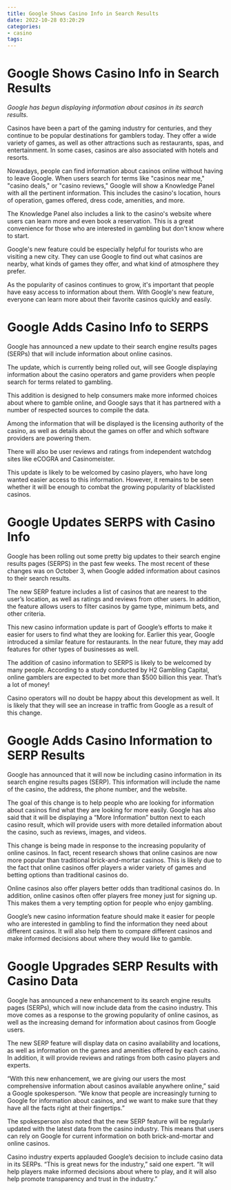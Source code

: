 ```yaml
---
title: Google Shows Casino Info in Search Results
date: 2022-10-28 03:20:29
categories:
- casino
tags:
---
```



#  Google Shows Casino Info in Search Results
 *Google has begun displaying information about casinos in its search results.*

Casinos have been a part of the gaming industry for centuries, and they continue to be popular destinations for gamblers today. They offer a wide variety of games, as well as other attractions such as restaurants, spas, and entertainment. In some cases, casinos are also associated with hotels and resorts.

Nowadays, people can find information about casinos online without having to leave Google. When users search for terms like "casinos near me," "casino deals," or "casino reviews," Google will show a Knowledge Panel with all the pertinent information. This includes the casino's location, hours of operation, games offered, dress code, amenities, and more.

The Knowledge Panel also includes a link to the casino's website where users can learn more and even book a reservation. This is a great convenience for those who are interested in gambling but don't know where to start.

Google's new feature could be especially helpful for tourists who are visiting a new city. They can use Google to find out what casinos are nearby, what kinds of games they offer, and what kind of atmosphere they prefer.

As the popularity of casinos continues to grow, it's important that people have easy access to information about them. With Google's new feature, everyone can learn more about their favorite casinos quickly and easily.

#  Google Adds Casino Info to SERPS

Google has announced a new update to their search engine results pages (SERPs) that will include information about online casinos.

The update, which is currently being rolled out, will see Google displaying information about the casino operators and game providers when people search for terms related to gambling.

This addition is designed to help consumers make more informed choices about where to gamble online, and Google says that it has partnered with a number of respected sources to compile the data.

Among the information that will be displayed is the licensing authority of the casino, as well as details about the games on offer and which software providers are powering them.

There will also be user reviews and ratings from independent watchdog sites like eCOGRA and Casinomeister.

This update is likely to be welcomed by casino players, who have long wanted easier access to this information. However, it remains to be seen whether it will be enough to combat the growing popularity of blacklisted casinos.

#  Google Updates SERPS with Casino Info

Google has been rolling out some pretty big updates to their search engine results pages (SERPS) in the past few weeks. The most recent of these changes was on October 3, when Google added information about casinos to their search results.

The new SERP feature includes a list of casinos that are nearest to the user’s location, as well as ratings and reviews from other users. In addition, the feature allows users to filter casinos by game type, minimum bets, and other criteria.

This new casino information update is part of Google’s efforts to make it easier for users to find what they are looking for. Earlier this year, Google introduced a similar feature for restaurants. In the near future, they may add features for other types of businesses as well.

The addition of casino information to SERPS is likely to be welcomed by many people. According to a study conducted by H2 Gambling Capital, online gamblers are expected to bet more than $500 billion this year. That’s a lot of money!

Casino operators will no doubt be happy about this development as well. It is likely that they will see an increase in traffic from Google as a result of this change.

#  Google Adds Casino Information to SERP Results

Google has announced that it will now be including casino information in its search engine results pages (SERP). This information will include the name of the casino, the address, the phone number, and the website.

The goal of this change is to help people who are looking for information about casinos find what they are looking for more easily. Google has also said that it will be displaying a “More Information” button next to each casino result, which will provide users with more detailed information about the casino, such as reviews, images, and videos.

This change is being made in response to the increasing popularity of online casinos. In fact, recent research shows that online casinos are now more popular than traditional brick-and-mortar casinos. This is likely due to the fact that online casinos offer players a wider variety of games and betting options than traditional casinos do.

Online casinos also offer players better odds than traditional casinos do. In addition, online casinos often offer players free money just for signing up. This makes them a very tempting option for people who enjoy gambling.

Google’s new casino information feature should make it easier for people who are interested in gambling to find the information they need about different casinos. It will also help them to compare different casinos and make informed decisions about where they would like to gamble.

#  Google Upgrades SERP Results with Casino Data

Google has announced a new enhancement to its search engine results pages (SERPs), which will now include data from the casino industry. This move comes as a response to the growing popularity of online casinos, as well as the increasing demand for information about casinos from Google users.

The new SERP feature will display data on casino availability and locations, as well as information on the games and amenities offered by each casino. In addition, it will provide reviews and ratings from both casino players and experts.

“With this new enhancement, we are giving our users the most comprehensive information about casinos available anywhere online,” said a Google spokesperson. “We know that people are increasingly turning to Google for information about casinos, and we want to make sure that they have all the facts right at their fingertips.”

The spokesperson also noted that the new SERP feature will be regularly updated with the latest data from the casino industry. This means that users can rely on Google for current information on both brick-and-mortar and online casinos.

Casino industry experts applauded Google’s decision to include casino data in its SERPs. “This is great news for the industry,” said one expert. “It will help players make informed decisions about where to play, and it will also help promote transparency and trust in the industry.”